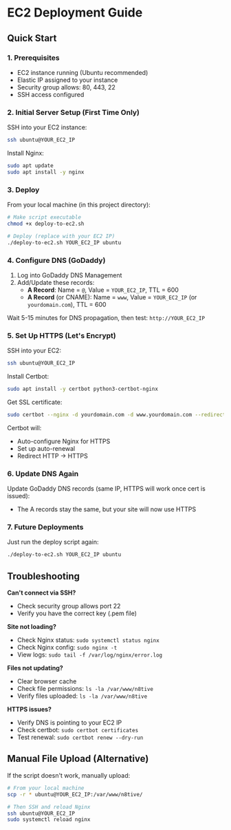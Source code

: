 # EC2 Deployment Guide

## Quick Start

### 1. Prerequisites
- EC2 instance running (Ubuntu recommended)
- Elastic IP assigned to your instance
- Security group allows: 80, 443, 22
- SSH access configured

### 2. Initial Server Setup (First Time Only)

SSH into your EC2 instance:
```bash
ssh ubuntu@YOUR_EC2_IP
```

Install Nginx:
```bash
sudo apt update
sudo apt install -y nginx
```

### 3. Deploy

From your local machine (in this project directory):

```bash
# Make script executable
chmod +x deploy-to-ec2.sh

# Deploy (replace with your EC2 IP)
./deploy-to-ec2.sh YOUR_EC2_IP ubuntu
```

### 4. Configure DNS (GoDaddy)

1. Log into GoDaddy DNS Management
2. Add/Update these records:
   - **A Record**: Name = `@`, Value = `YOUR_EC2_IP`, TTL = 600
   - **A Record** (or CNAME): Name = `www`, Value = `YOUR_EC2_IP` (or `yourdomain.com`), TTL = 600

Wait 5-15 minutes for DNS propagation, then test: `http://YOUR_EC2_IP`

### 5. Set Up HTTPS (Let's Encrypt)

SSH into your EC2:
```bash
ssh ubuntu@YOUR_EC2_IP
```

Install Certbot:
```bash
sudo apt install -y certbot python3-certbot-nginx
```

Get SSL certificate:
```bash
sudo certbot --nginx -d yourdomain.com -d www.yourdomain.com --redirect --agree-tos -m your-email@example.com
```

Certbot will:
- Auto-configure Nginx for HTTPS
- Set up auto-renewal
- Redirect HTTP → HTTPS

### 6. Update DNS Again

Update GoDaddy DNS records (same IP, HTTPS will work once cert is issued):
- The A records stay the same, but your site will now use HTTPS

### 7. Future Deployments

Just run the deploy script again:
```bash
./deploy-to-ec2.sh YOUR_EC2_IP ubuntu
```

## Troubleshooting

**Can't connect via SSH?**
- Check security group allows port 22
- Verify you have the correct key (.pem file)

**Site not loading?**
- Check Nginx status: `sudo systemctl status nginx`
- Check Nginx config: `sudo nginx -t`
- View logs: `sudo tail -f /var/log/nginx/error.log`

**Files not updating?**
- Clear browser cache
- Check file permissions: `ls -la /var/www/n8tive`
- Verify files uploaded: `ls -la /var/www/n8tive`

**HTTPS issues?**
- Verify DNS is pointing to your EC2 IP
- Check certbot: `sudo certbot certificates`
- Test renewal: `sudo certbot renew --dry-run`

## Manual File Upload (Alternative)

If the script doesn't work, manually upload:

```bash
# From your local machine
scp -r * ubuntu@YOUR_EC2_IP:/var/www/n8tive/

# Then SSH and reload Nginx
ssh ubuntu@YOUR_EC2_IP
sudo systemctl reload nginx
```

